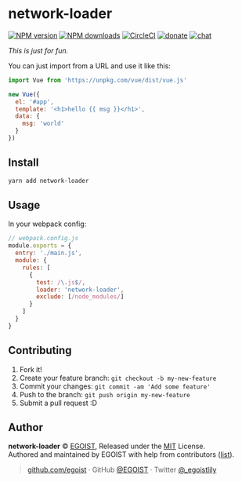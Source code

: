 
# network-loader

[![NPM version](https://img.shields.io/npm/v/network-loader.svg?style=flat)](https://npmjs.com/package/network-loader) [![NPM downloads](https://img.shields.io/npm/dm/network-loader.svg?style=flat)](https://npmjs.com/package/network-loader) [![CircleCI](https://circleci.com/gh/egoist/network-loader/tree/master.svg?style=shield)](https://circleci.com/gh/egoist/network-loader/tree/master)  [![donate](https://img.shields.io/badge/$-donate-ff69b4.svg?maxAge=2592000&style=flat)](https://github.com/egoist/donate) [![chat](https://img.shields.io/badge/chat-on%20discord-7289DA.svg?style=flat)](https://chat.egoist.moe)

_This is just for fun._

You can just import from a URL and use it like this:

```js
import Vue from 'https://unpkg.com/vue/dist/vue.js'

new Vue({
  el: '#app',
  template: '<h1>hello {{ msg }}</h1>',
  data: {
    msg: 'world'
  }
})
```

## Install

```bash
yarn add network-loader
```

## Usage

In your webpack config:

```js
// webpack.config.js
module.exports = {
  entry: './main.js',
  module: {
    rules: [
      {
        test: /\.js$/,
        loader: 'network-loader',
        exclude: [/node_modules/]
      }
    ]
  }
}
```

## Contributing

1. Fork it!
2. Create your feature branch: `git checkout -b my-new-feature`
3. Commit your changes: `git commit -am 'Add some feature'`
4. Push to the branch: `git push origin my-new-feature`
5. Submit a pull request :D


## Author

**network-loader** © [EGOIST](https://github.com/egoist), Released under the [MIT](./LICENSE) License.<br>
Authored and maintained by EGOIST with help from contributors ([list](https://github.com/egoist/network-loader/contributors)).

> [github.com/egoist](https://github.com/egoist) · GitHub [@EGOIST](https://github.com/egoist) · Twitter [@_egoistlily](https://twitter.com/_egoistlily)

